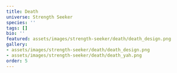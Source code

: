 ```yaml
---
title: Death
universe: Strength Seeker
species: ''
tags: []
bio: ''
featured: assets/images/strength-seeker/death/death_design.png
gallery:
- assets/images/strength-seeker/death/death_design.png
- assets/images/strength-seeker/death/death_yah.png
order: 5
---
```

